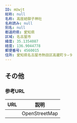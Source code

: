 ```yaml
---
ID: mUwjt
総称: null
名称: 高座結御子神社
名称読み: null
別名: null
都道府県: 愛知県
区域: 名古屋市
緯度: 35.1354087
経度: 136.9044778
郵便番号: 4560015
住所: 愛知県名古屋市熱田区高蔵町９−９
---
```


## その他

### 参考URL

| URL | 説明          |
| --- | ------------- |
|     | OpenStreetMap |
